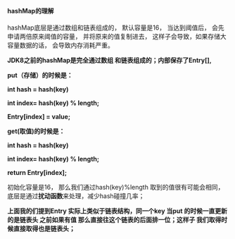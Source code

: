 #### hashMap的理解

hashMap底层是通过数组和链表组成的， 默认容量是16， 当达到阈值后， 会先申请两倍原来阈值的容量， 并将原来的值复制进去， 这样子会导致，如果存储大容量数据的话， 会导致内存消耗严重。

**JDK8之前的hashMap是完全通过数组 和链表组成的；内部保存了Entry[],**

  **put（存储）的时候是：**

**int hash = hash(key)**

**int index= hash(key) % length;**

**Entry[index] = value;**

**get(取值)的时候是：**

**int hash = hash(key)**

**int index= hash(key) % length;**

**return Entry[index];**

初始化容量是16， 那么我们通过hash(key)%length 取到的值很有可能会相同，底层是通过**扰动函数**来处理，减少hash碰撞几率；

**上面我的们提到Entry  实际上类似于链表结构，同一个key  当put 的时候一直更新的是链表头  之前如果有值  那么直接往这个链表的后面排一位；这样子 我们取得时候直接取得也是链表头；**
